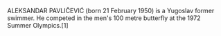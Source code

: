 ALEKSANDAR PAVLIČEVIĆ (born 21 February 1950) is a Yugoslav former swimmer. He competed in the men's 100 metre butterfly at the 1972 Summer Olympics.[1]
